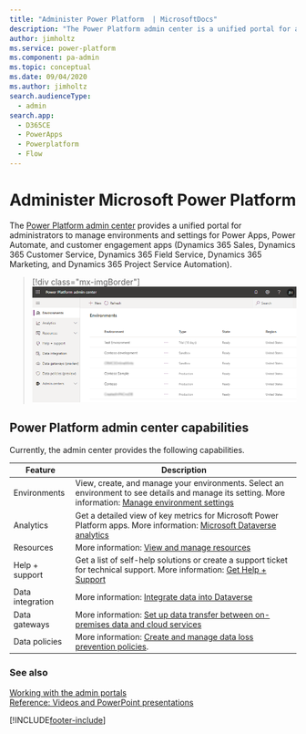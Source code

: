 ```yaml
---
title: "Administer Power Platform  | MicrosoftDocs"
description: "The Power Platform admin center is a unified portal for administrators to manage environments and settings for Power Apps, Power Automate, and customer engagement apps (Dynamics 365 Sales, Dynamics 365 Customer Service, Dynamics 365 Field Service, Dynamics 365 Marketing, and Dynamics 365 Project Service Automation)."
author: jimholtz
ms.service: power-platform
ms.component: pa-admin
ms.topic: conceptual
ms.date: 09/04/2020
ms.author: jimholtz
search.audienceType: 
  - admin
search.app:
  - D365CE
  - PowerApps
  - Powerplatform
  - Flow
---
```

# Administer Microsoft Power Platform 

The [Power Platform admin center](https://admin.powerplatform.microsoft.com) provides a unified portal for administrators to manage environments and settings for Power Apps, Power Automate, and customer engagement apps (Dynamics 365 Sales, Dynamics 365 Customer Service, Dynamics 365 Field Service, Dynamics 365 Marketing, and Dynamics 365 Project Service Automation).

> [!div class="mx-imgBorder"] 
> ![Power Platform admin center](media/power-platform-admin-center.png "Power Platform admin center")

## Power Platform admin center capabilities

Currently, the admin center provides the following capabilities.

|Feature  |Description  |
|---------|---------|
|Environments | View, create, and manage your environments. Select an environment to see details and manage its setting. More information: [Manage environment settings](/power-platform/admin/admin-settings)|
|Analytics     | Get a detailed view of key metrics for Microsoft Power Platform apps. More information: [Microsoft Dataverse analytics](/power-platform/admin/analytics-common-data-service)      |
|Resources  |  More information: [View and manage resources](view-manage-resources.md)  |
|Help + support     | Get a list of self-help solutions or create a support ticket for technical support. More information: [Get Help + Support](/power-platform/admin/get-help-support)       |
|Data integration| More information: [Integrate data into Dataverse ](data-integrator.md)  |
|Data gateways| More information: [Set up data transfer between on-premises data and cloud services ](onpremises-data-gateway-management.md) |
|Data policies     | More information: [Create and manage data loss prevention policies](create-dlp-policy.md).       |

### See also
[Working with the admin portals](wp-work-with-admin-portals.md)<br />
[Reference: Videos and PowerPoint presentations](videos.md)


[!INCLUDE[footer-include](../includes/footer-banner.md)]